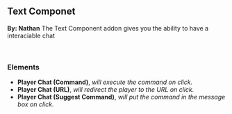 ## Text Componet
**By: Nathan**
The Text Component addon gives you the ability to have a interaciable chat

<br>

### Elements
* **Player Chat (Command)**, *will execute the command on click.*
* **Player Chat (URL)**, *will redirect the player to the URL on click.*
* **Player Chat (Suggest Command)**, *will put the command in the message box on click.*
